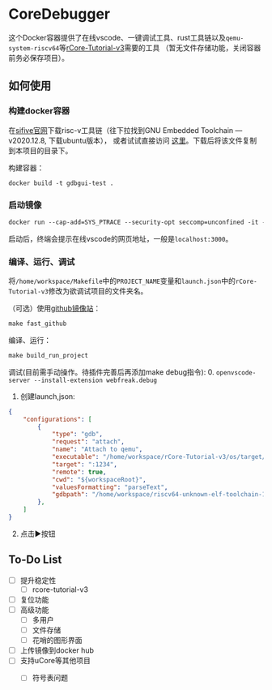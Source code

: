 # CoreDebugger
这个Docker容器提供了在线vscode、一键调试工具、rust工具链以及`qemu-system-riscv64`等[rCore-Tutorial-v3](https://rcore-os.github.io/rCore-Tutorial-Book-v3/index.html)需要的工具
（暂无文件存储功能，关闭容器前务必保存项目）。

## 如何使用

### 构建docker容器

在[sifive官网](https://www.sifive.com/software)下载risc-v工具链（往下拉找到GNU Embedded Toolchain — v2020.12.8, 下载ubuntu版本），
或者试试直接访问
[这里](https://static.dev.sifive.com/dev-tools/riscv64-unknown-elf-gcc-8.3.0-2020.04.1-x86_64-linux-ubuntu14.tar.gz)。下载后将该文件复制到本项目的目录下。

构建容器：
```shell
docker build -t gdbgui-test . 
```
### 启动镜像
```dockerfile
docker run --cap-add=SYS_PTRACE --security-opt seccomp=unconfined -it --rm -v $PWD:/sharedFolder --name gdbgui-test-1 -p 3000:3000 -p 5000:5000  gdbgui-test 
```
启动后，终端会提示在线vscode的网页地址，一般是`localhost:3000`。

### 编译、运行、调试
将`/home/workspace/Makefile`中的`PROJECT_NAME`变量和`launch.json`中的`rCore-Tutorial-v3`修改为欲调试项目的文件夹名。

（可选）使用[github镜像站](https://doc.fastgit.org/zh-cn/guide.html)：
```makefile
make fast_github
```
编译、运行：
```makefile
make build_run_project
```
调试(目前需手动操作。待插件完善后再添加make debug指令):
0. `openvscode-server --install-extension webfreak.debug`
1. 创建launch,json:
```json
{
    "configurations": [
        {
            "type": "gdb",
            "request": "attach",
            "name": "Attach to qemu",
            "executable": "/home/workspace/rCore-Tutorial-v3/os/target/riscv64gc-unknown-none-elf/release/os",
            "target": ":1234",
            "remote": true,
            "cwd": "${workspaceRoot}",
            "valuesFormatting": "parseText",
            "gdbpath": "/home/workspace/riscv64-unknown-elf-toolchain-10.2.0-2020.12.8-x86_64-linux-ubuntu14/bin/riscv64-unknown-elf-gdb"
        },
    ]
}
```
2. 点击▶按钮


## To-Do List

- [ ] 提升稳定性
    - [ ] rcore-tutorial-v3
- [ ] 复位功能
- [ ] 高级功能
    - [ ] 多用户
    - [ ] 文件存储
    - [ ] 花哨的图形界面
- [ ] 上传镜像到docker hub
- [ ] 支持uCore等其他项目
    - [ ] 符号表问题

